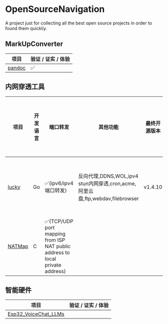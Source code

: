 # OpenSourceNavigation
A project just for collecting all the best open source projects in order to found them quickliy.

## MarkUpConverter
|项目|验证 / 证实 / 体验|
|---|---|
|[pandoc](https://github.com/jgm/pandoc)|✅|

## 内网穿透工具
|项目|开发语言|端口转发|其他功能|最终开源版本|当前版本|特殊说明|Stars|验证 / 证实 / 体验|
|---|---|---|---|---|---|---|---|---|
|[lucky](https://github.com/gdy666/lucky)|Go|✅(ipv6/ipv4端口转发)|反向代理,DDNS,WOL,ipv4 stun内网穿透,cron,acme,阿里云盘,ftp,webdav,filebrowser|v1.4.10|v2.7.2|源码公布到1.4.10版本，后续暂无继续开源计划。|![](https://img.shields.io/github/stars/gdy666/lucky.svg)|✅|
|[NATMap](https://github.com/heiher/natmap)|C|✅(TCP/UDP port mapping from ISP NAT public address to local private address)|||20240303||![](https://img.shields.io/github/stars/heiher/natmap.svg)||
  
## 智能硬件
|项目|验证 / 证实 / 体验|
|---|---|
|[Esp32_VoiceChat_LLMs](https://github.com/MetaWu2077/Esp32_VoiceChat_LLMs)||
